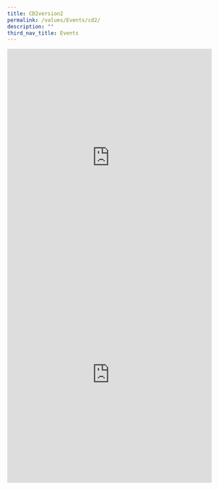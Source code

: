 ```yaml
---
title: CD2version2
permalink: /values/Events/cd2/
description: ""
third_nav_title: Events
---
```

<iframe src="https://docs.google.com/presentation/d/e/2PACX-1vSszrUcJ07Jr6-ZF2eot-lAvZffsGoGsjvJbAsEwiK3kFuT_NeeFqOEYKzqm0jJVYwCJuVc2jejQ542/embed?start=true&amp;loop=true&amp;delayms=3000" frameborder="0" width="472" height="501" allowfullscreen="true"></iframe>

<iframe allowfullscreen="true" height="501" width="472" frameborder="0" src="https://docs.google.com/presentation/d/e/2PACX-1vSa_weH1ApSYCW9DuaJ-7tDPLsMbkrem7wEYAu5Wxns0tGJXsjCT54s7BlXWXPeJZAra9YKfXYl8mKo/embed?start=true&amp;loop=true&amp;delayms=3000"></iframe>